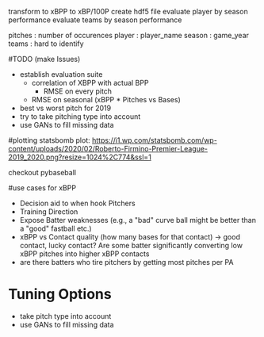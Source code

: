transform to xBPP to xBP/100P
create hdf5 file
evaluate player by season performance
evaluate teams by season performance

pitches : number of occurences
player : player_name
season : game_year
teams : hard to identify

#TODO (make Issues)
* establish evaluation suite
  * correlation of XBPP with actual BPP
	* RMSE on every pitch
  * RMSE on seasonal (xBPP * Pitches vs Bases)
* best vs worst pitch for 2019
* try to take pitching type into account
* use GANs to fill missing data



#plotting
statsbomb plot: https://i1.wp.com/statsbomb.com/wp-content/uploads/2020/02/Roberto-Firmino-Premier-League-2019_2020.png?resize=1024%2C774&ssl=1

checkout pybaseball

#use cases for xBPP
* Decision aid to when hook Pitchers
* Training Direction
* Expose Batter weaknesses (e.g., a "bad" curve ball might be better than a "good" fastball etc.)
* xBPP vs Contact quality (how many bases for that contact) -> good contact, lucky contact? Are some batter significantly converting low xBPP pitches into higher xBPP contacts
* are there batters who tire pitchers by getting most pitches per PA

# Tuning Options
* take pitch type into account
* use GANs to fill missing data

